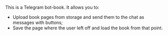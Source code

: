 This is a Telegram bot-book. It allows you to:
- Upload book pages from storage and send them to the chat as messages with buttons;
- Save the page where the user left off and load the book from that point.
